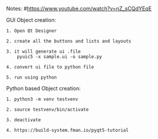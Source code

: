 Notes:
#https://www.youtube.com/watch?v=nZ_sCQdYEqE

GUI Object creation:

	1. Open Qt Designer

	2. create all the buttons and lists and layouts

	3. it will generate ui .file
		pyuic5 -x sample.ui -o sample.py

	4. convert ui file to python file

	5. run using python

Python based Object creation:

	1. python3 -m venv testvenv

	2. source testvenv/bin/activate

	3. deactivate

	4. https://build-system.fman.io/pyqt5-tutorial
